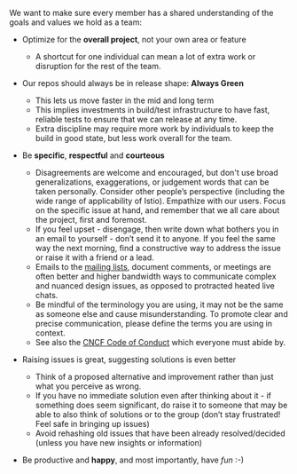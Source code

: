 We want to make sure every member has a shared understanding of the goals and
values we hold as a team:

- Optimize for the **overall project**, not your own area or feature
  - A shortcut for one individual can mean a lot of extra work or disruption for
    the rest of the team.

- Our repos should always be in release shape: **Always Green**
  - This lets us move faster in the mid and long term
  - This implies investments in build/test infrastructure to have fast, reliable
    tests to ensure that we can release at any time.
  - Extra discipline may require more work by individuals to keep the build in
    good state, but less work overall for the team.

- Be **specific**, **respectful** and **courteous**
  - Disagreements are welcome and encouraged, but don't use broad
    generalizations, exaggerations, or judgement words that can be taken
    personally. Consider other people’s perspective (including the wide range of
    applicability of Istio). Empathize with our users. Focus on the specific
    issue at hand, and remember that we all care about the project, first and
    foremost.
  - If you feel upset - disengage, then write down what bothers you in an email
    to yourself - don’t send it to anyone. If you feel the same way the next
    morning, find a constructive way to address the issue or raise it with a
    friend or a lead.
  - Emails to the [mailing lists](CONTRIBUTING.md#contributing-a-feature),
    document comments, or meetings are often better and higher bandwidth ways to
    communicate complex and nuanced design issues, as opposed to protracted
    heated live chats.
  - Be mindful of the terminology you are using, it may not be the same as
    someone else and cause misunderstanding. To promote clear and precise
    communication, please define the terms you are using in context.
  - See also the
    [CNCF Code of Conduct](https://github.com/cncf/foundation/blob/master/code-of-conduct.md)
    which everyone must abide by.

- Raising issues is great, suggesting solutions is even better
  - Think of a proposed alternative and improvement rather than just what you
    perceive as wrong.
  - If you have no immediate solution even after thinking about it - if
    something does seem significant, do raise it to someone that may be able to
    also think of solutions or to the group (don’t stay frustrated! Feel safe
    in bringing up issues)
  - Avoid rehashing old issues that have been already resolved/decided (unless
    you have new insights or information)

- Be productive and **happy**, and most importantly, have _fun_ :-)
